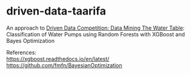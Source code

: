 # driven-data-taarifa
An approach to [Driven Data Competition: Data Mining The Water Table](https://www.drivendata.org/competitions/7/pump-it-up-data-mining-the-water-table): Classification of Water Pumps using Random Forests with XGBoost and Bayes Optimization

References:  
https://xgboost.readthedocs.io/en/latest/  
https://github.com/fmfn/BayesianOptimization  
